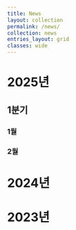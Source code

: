 ```yaml
---
title: News
layout: collection
permalink: /news/
collection: news
entries_layout: grid
classes: wide
---
```


# 2025년
  ## 1분기
  ### 1월
  ### 2월
# 2024년
# 2023년
